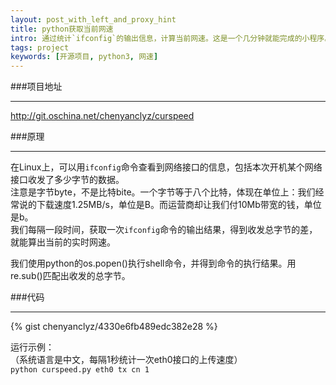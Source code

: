```yaml
---
layout: post_with_left_and_proxy_hint
title: python获取当前网速
intro: 通过统计`ifconfig`的输出信息，计算当前网速。这是一个几分钟就能完成的小程序。主要是提供一个获取网速的的思路。
tags: project
keywords: [开源项目, python3, 网速]
---
```

###项目地址

---
http://git.oschina.net/chenyanclyz/curspeed


###原理

---
在Linux上，可以用`ifconfig`命令查看到网络接口的信息，包括本次开机某个网络接口收发了多少字节的数据。    
注意是字节byte，不是比特bite。一个字节等于八个比特，体现在单位上：我们经常说的下载速度1.25MB/s，单位是B。而运营商却让我们付10Mb带宽的钱，单位是b。    
我们每隔一段时间，获取一次`ifconfig`命令的输出结果，得到收发总字节的差，就能算出当前的实时网速。    

    

我们使用python的os.popen()执行shell命令，并得到命令的执行结果。用re.sub()匹配出收发的总字节。    
    
    

###代码

---    
{% gist chenyanclyz/4330e6fb489edc382e28 %}

运行示例：    
（系统语言是中文，每隔1秒统计一次eth0接口的上传速度）    
`python curspeed.py eth0 tx cn 1`
